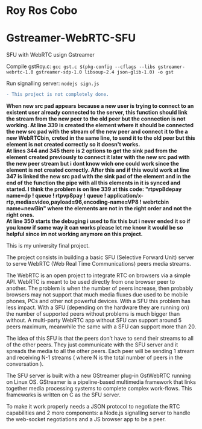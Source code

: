 # Roy Ros Cobo
# Gstreamer-WebRTC-SFU
SFU with WebRTC usign Gstreamer

Compile gstRoy.c: ```gcc gst.c $(pkg-config --cflags --libs gstreamer-webrtc-1.0 gstreamer-sdp-1.0 libsoup-2.4 json-glib-1.0) -o gst```

Run signalling server: ```nodejs sign.js```

```diff
- This project is not completely done.
```
**When new src pad appears because a new user is trying to connect to an existent user already connected to the server, this function should link the stream from the new peer to the old peer but the connection is not working.
At line 339 is created the element where it should be connected the new src pad with the stream of the new peer and connect it to the a new WebRTCbin, creted in the same line, to send it to the old peer but this element is not created correctly so it doesn't works.  
At lines 344 and 345 there is 2 options to get the sink pad from the element created previously to connect it later with the new src pad with the new peer stream but i dont know wich one could work since the element is not created correctly.
After this and if this would work at line 347 is linked the new src pad with the sink pad of the element and in the end of the function the pipe with all this elements in it is synced and started.
I think the problem is on line 339 at this code: "rtpvp8depay name=dp ! queue ! rtpvp8pay ! queue ! application/x-rtp,media=video,payload=96,encoding-name=VP8 ! webrtcbin name=newBin" where the elements are not in the right order and not the right ones.  
At line 350 starts the debuging i used to fix this but i never ended it so if you know if some way it can works please let me know it would be so helpful since im not working anymore on this project.**
     
    
     
This is my university final project.

The project consists in building a basic SFU (Selective Forward Unit) server to serve WebRTC (Web Real Time Communications) peers media streams. 

The WebRTC is an open project to integrate RTC on browsers via a simple API. WebRTC is meant to be used directly from one browser peer to another. The problem is when the number of peers increase, then probably  browsers may not support that much media fluxes due used to be mobile phones, PCs and other not powerful devices.
With a SFU this problem has less impact. With a SFU (depending on the hardware they are running on) the number of supported peers without problems is much bigger than without. A multi-party WebRTC app without SFU can support around 5 peers maximum, meanwhile the same with a SFU can support more than 20.

The idea of this SFU is that the peers don’t have to send their streams to all of the other peers. They just communicate with the SFU server and it spreads the media to all the other peers. Each peer will be sending 1 stream and receiving N-1 streams ( where N is the total number of peers in the conversation ).

The SFU server is built with a new GStreamer plug-in GstWebRTC running on Linux OS. GStreamer is a pipeline-based multimedia framework that links together media processing systems to complete complex work-flows.
This frameworks is written on C as the SFU server. 

To make it work properly needs a JSON protocol to negotiate the RTC capabilities and 2 more components: a Node.js signalling server to handle the web-socket negotiations and a JS browser app to be a peer.
